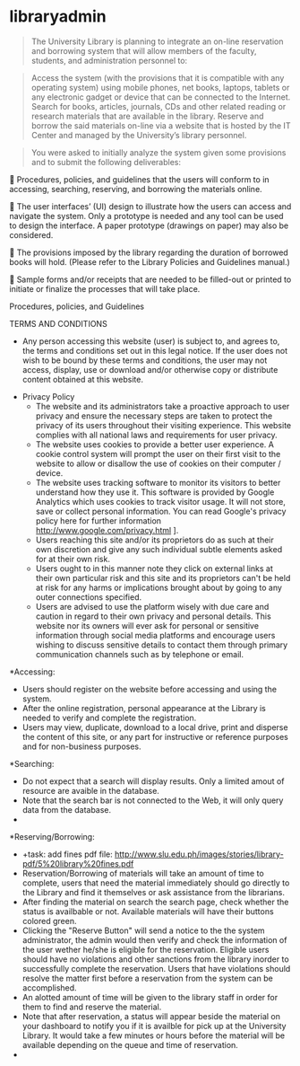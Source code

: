 # libraryadmin

> The University Library is planning to integrate an on-line
reservation and borrowing system that will allow members of the faculty,
students, and administration personnel to:

> Access the system (with the provisions that it is compatible with any
operating system) using mobile phones, net books, laptops, tablets or
any electronic gadget or device that can be connected to the Internet.
Search for books, articles, journals, CDs and other related reading or
research materials that are available in the library.
Reserve and borrow the said materials on-line via a website that is
hosted by the IT Center and managed by the University’s library
personnel.

> You were asked to initially analyze the system given some provisions and to
submit the following deliverables:

 Procedures, policies, and guidelines that the users will conform to in
accessing, searching, reserving, and borrowing the materials online.

 The user interfaces’ (UI) design to illustrate how the users can access
and navigate the system. Only a prototype is needed and any tool can be
used to design the interface. A paper prototype (drawings on paper) may
also be considered.

 The provisions imposed by the library regarding the duration of borrowed
books will hold. (Please refer to the Library Policies and Guidelines
manual.)

 Sample forms and/or receipts that are needed to be filled-out or printed
to initiate or finalize the processes that will take place.

Procedures, policies, and Guidelines

TERMS AND CONDITIONS
  - Any person accessing this website (user) is subject to, and agrees to, the terms and conditions
set out in this legal notice. If the user does not wish to be bound by these terms and
conditions, the user may not access, display, use or download and/or otherwise copy or
distribute content obtained at this website.

* Privacy Policy
  - The website and its administrators take a proactive approach to user privacy and ensure the necessary steps are taken to protect the privacy of its users throughout their visiting experience. This website complies with all     national laws and requirements for user privacy.
  - The website uses cookies to provide a better user experience. A cookie control system will prompt the user on  their first visit to the website to allow or disallow the use of cookies on their computer / device.
  - The website uses tracking software to monitor its visitors to better understand how they use it. This software is provided by Google Analytics which uses cookies to track visitor usage. It will not store, save or collect      personal information. You can read Google's privacy policy here for further information http://www.google.com/privacy.html ].
  - Users reaching this site and/or its proprietors do as such at their own discretion and give any such individual subtle elements asked for at their own risk.
  - Users ought to in this manner note they click on external links at their own particular risk and this site and its proprietors can't be held at risk for any harms or implications brought about by going to any outer connections specified.
  - Users are advised to use the platform wisely with due care and caution in regard to their own privacy and personal details. This website nor its owners will ever ask for personal or sensitive information through social media platforms and encourage users wishing to discuss sensitive details to contact them through primary communication channels such as by telephone or email.

*Accessing:

  - Users should register on the website before accessing and using the system.
  - After the online registration, personal appearance at the Library is needed to verify and complete the registration.
  - Users may view, duplicate, download to a local drive, print and disperse the content of this site, or any part for instructive or reference purposes and for non-business purposes.
  
*Searching:
  - Do not expect that a search will display results. Only a limited amout of resource are avaible in the database.
  - Note that the search bar is not connected to the Web, it will only query data from the database.
  - 
*Reserving/Borrowing:
  - +task: add fines pdf file: http://www.slu.edu.ph/images/stories/library-pdf/5%20library%20fines.pdf
  - Reservation/Borrowing of materials will take an amount of time to complete, users that need the material immediately should go directly to the Library and find it themselves or ask assistance from the librarians.
  - After finding the material on search the search page, check whether the status is availbable or not. Available materials will have their buttons colored green.
  - Clicking the "Reserve Button" will send a notice to the the system administrator, the admin would then verify and check the information of the user wether he/she is eligible for the reservation. Eligible users should have no violations and other sanctions from the library inorder to successfully complete the reservation. Users that have violations should resolve the matter first before a reservation from the system can be accomplished.
  - An alotted amount of time will be given to the library staff in order for them to find and reserve the material.
  - Note that after reservation, a status will appear beside the material on your dashboard to notify you if it is availble for pick up at the University Library. It would take a few minutes or hours before the material will be available depending on the queue and time of reservation.
  - 
